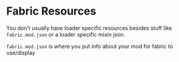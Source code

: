 # Fabric Resources

You don't usually have loader specific resources besides stuff like `fabric.mod.json` or a loader specific mixin json.

`fabric.mod.json` is where you put info about your mod for fabric to use/display